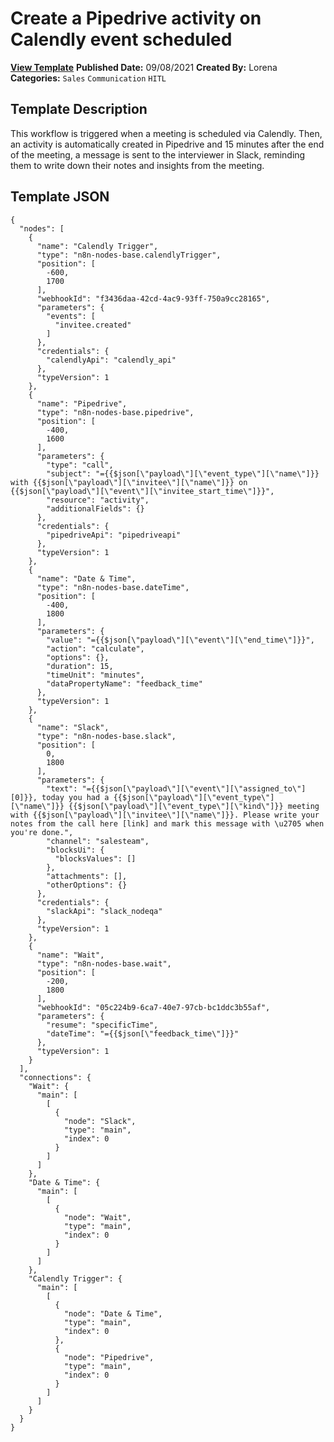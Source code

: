 # Create a Pipedrive activity on Calendly event scheduled

**[View Template](https://n8n.io/workflows/1221-/)**  **Published Date:** 09/08/2021  **Created By:** Lorena  **Categories:** `Sales` `Communication` `HITL`  

## Template Description

This workflow is triggered when a meeting is scheduled via Calendly. Then, an activity is automatically created in Pipedrive and 15 minutes after the end of the meeting, a message is sent to the interviewer in Slack, reminding them to write down their notes and insights from the meeting. 



## Template JSON

```
{
  "nodes": [
    {
      "name": "Calendly Trigger",
      "type": "n8n-nodes-base.calendlyTrigger",
      "position": [
        -600,
        1700
      ],
      "webhookId": "f3436daa-42cd-4ac9-93ff-750a9cc28165",
      "parameters": {
        "events": [
          "invitee.created"
        ]
      },
      "credentials": {
        "calendlyApi": "calendly_api"
      },
      "typeVersion": 1
    },
    {
      "name": "Pipedrive",
      "type": "n8n-nodes-base.pipedrive",
      "position": [
        -400,
        1600
      ],
      "parameters": {
        "type": "call",
        "subject": "={{$json[\"payload\"][\"event_type\"][\"name\"]}} with {{$json[\"payload\"][\"invitee\"][\"name\"]}} on {{$json[\"payload\"][\"event\"][\"invitee_start_time\"]}}",
        "resource": "activity",
        "additionalFields": {}
      },
      "credentials": {
        "pipedriveApi": "pipedriveapi"
      },
      "typeVersion": 1
    },
    {
      "name": "Date & Time",
      "type": "n8n-nodes-base.dateTime",
      "position": [
        -400,
        1800
      ],
      "parameters": {
        "value": "={{$json[\"payload\"][\"event\"][\"end_time\"]}}",
        "action": "calculate",
        "options": {},
        "duration": 15,
        "timeUnit": "minutes",
        "dataPropertyName": "feedback_time"
      },
      "typeVersion": 1
    },
    {
      "name": "Slack",
      "type": "n8n-nodes-base.slack",
      "position": [
        0,
        1800
      ],
      "parameters": {
        "text": "={{$json[\"payload\"][\"event\"][\"assigned_to\"][0]}}, today you had a {{$json[\"payload\"][\"event_type\"][\"name\"]}} {{$json[\"payload\"][\"event_type\"][\"kind\"]}} meeting with {{$json[\"payload\"][\"invitee\"][\"name\"]}}. Please write your notes from the call here [link] and mark this message with \u2705 when you're done.",
        "channel": "salesteam",
        "blocksUi": {
          "blocksValues": []
        },
        "attachments": [],
        "otherOptions": {}
      },
      "credentials": {
        "slackApi": "slack_nodeqa"
      },
      "typeVersion": 1
    },
    {
      "name": "Wait",
      "type": "n8n-nodes-base.wait",
      "position": [
        -200,
        1800
      ],
      "webhookId": "05c224b9-6ca7-40e7-97cb-bc1ddc3b55af",
      "parameters": {
        "resume": "specificTime",
        "dateTime": "={{$json[\"feedback_time\"]}}"
      },
      "typeVersion": 1
    }
  ],
  "connections": {
    "Wait": {
      "main": [
        [
          {
            "node": "Slack",
            "type": "main",
            "index": 0
          }
        ]
      ]
    },
    "Date & Time": {
      "main": [
        [
          {
            "node": "Wait",
            "type": "main",
            "index": 0
          }
        ]
      ]
    },
    "Calendly Trigger": {
      "main": [
        [
          {
            "node": "Date & Time",
            "type": "main",
            "index": 0
          },
          {
            "node": "Pipedrive",
            "type": "main",
            "index": 0
          }
        ]
      ]
    }
  }
}
```
